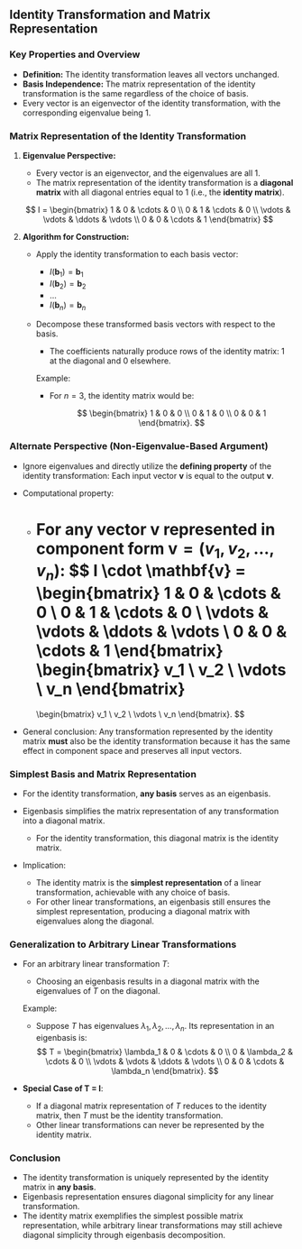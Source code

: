 ## Identity Transformation and Matrix Representation

### Key Properties and Overview

- **Definition:** The identity transformation leaves all vectors unchanged.
- **Basis Independence:** The matrix representation of the identity transformation is the same regardless of the choice of basis.
- Every vector is an eigenvector of the identity transformation, with the corresponding eigenvalue being 1.

### Matrix Representation of the Identity Transformation

1. **Eigenvalue Perspective:**
   - Every vector is an eigenvector, and the eigenvalues are all 1.
   - The matrix representation of the identity transformation is a **diagonal matrix** with all diagonal entries equal to 1 (i.e., the **identity matrix**).

   $$
   I = \begin{bmatrix} 
   1 & 0 & \cdots & 0 \\
   0 & 1 & \cdots & 0 \\
   \vdots & \vdots & \ddots & \vdots \\
   0 & 0 & \cdots & 1
   \end{bmatrix}
   $$

2. **Algorithm for Construction:**
   - Apply the identity transformation to each basis vector:
     - $I(\mathbf{b}_1) = \mathbf{b}_1$
     - $I(\mathbf{b}_2) = \mathbf{b}_2$
     - $\ldots$
     - $I(\mathbf{b}_n) = \mathbf{b}_n$
   - Decompose these transformed basis vectors with respect to the basis. 
     - The coefficients naturally produce rows of the identity matrix: 1 at the diagonal and 0 elsewhere.

      Example:
      - For $n=3$, the identity matrix would be:
         
         $$
         \begin{bmatrix} 
         1 & 0 & 0 \\ 
         0 & 1 & 0 \\ 
         0 & 0 & 1 
         \end{bmatrix}.
         $$

### Alternate Perspective (Non-Eigenvalue-Based Argument)

- Ignore eigenvalues and directly utilize the **defining property** of the identity transformation: Each input vector $\mathbf{v}$ is equal to the output $\mathbf{v}$.
  
- Computational property:
  - For any vector $\mathbf{v}$ represented in component form $\mathbf{v} = (v_1, v_2, \ldots, v_n)$:
    $$
    I \cdot \mathbf{v} = \begin{bmatrix} 
    1 & 0 & \cdots & 0 \\ 
    0 & 1 & \cdots & 0 \\ 
    \vdots & \vdots & \ddots & \vdots \\ 
    0 & 0 & \cdots & 1 
    \end{bmatrix}
    \begin{bmatrix} 
    v_1 \\ v_2 \\ \vdots \\ v_n
    \end{bmatrix}
    =
    \begin{bmatrix} 
    v_1 \\ v_2 \\ \vdots \\ v_n
    \end{bmatrix}.
    $$

- General conclusion: Any transformation represented by the identity matrix **must** also be the identity transformation because it has the same effect in component space and preserves all input vectors.

### Simplest Basis and Matrix Representation

- For the identity transformation, **any basis** serves as an eigenbasis.
- Eigenbasis simplifies the matrix representation of any transformation into a diagonal matrix. 
  - For the identity transformation, this diagonal matrix is the identity matrix.

- Implication:
  - The identity matrix is the **simplest representation** of a linear transformation, achievable with any choice of basis.
  - For other linear transformations, an eigenbasis still ensures the simplest representation, producing a diagonal matrix with eigenvalues along the diagonal.

### Generalization to Arbitrary Linear Transformations

- For an arbitrary linear transformation $T$:
  - Choosing an eigenbasis results in a diagonal matrix with the eigenvalues of $T$ on the diagonal.

   Example:
   - Suppose $T$ has eigenvalues $\lambda_1, \lambda_2, \ldots, \lambda_n$. Its representation in an eigenbasis is:
     $$
     T = \begin{bmatrix} 
     \lambda_1 & 0 & \cdots & 0 \\ 
     0 & \lambda_2 & \cdots & 0 \\ 
     \vdots & \vdots & \ddots & \vdots \\ 
     0 & 0 & \cdots & \lambda_n 
     \end{bmatrix}.
     $$

- **Special Case of T = I**:
  - If a diagonal matrix representation of $T$ reduces to the identity matrix, then $T$ must be the identity transformation.
  - Other linear transformations can never be represented by the identity matrix.

### Conclusion

- The identity transformation is uniquely represented by the identity matrix in **any basis**.
- Eigenbasis representation ensures diagonal simplicity for any linear transformation.
- The identity matrix exemplifies the simplest possible matrix representation, while arbitrary linear transformations may still achieve diagonal simplicity through eigenbasis decomposition.